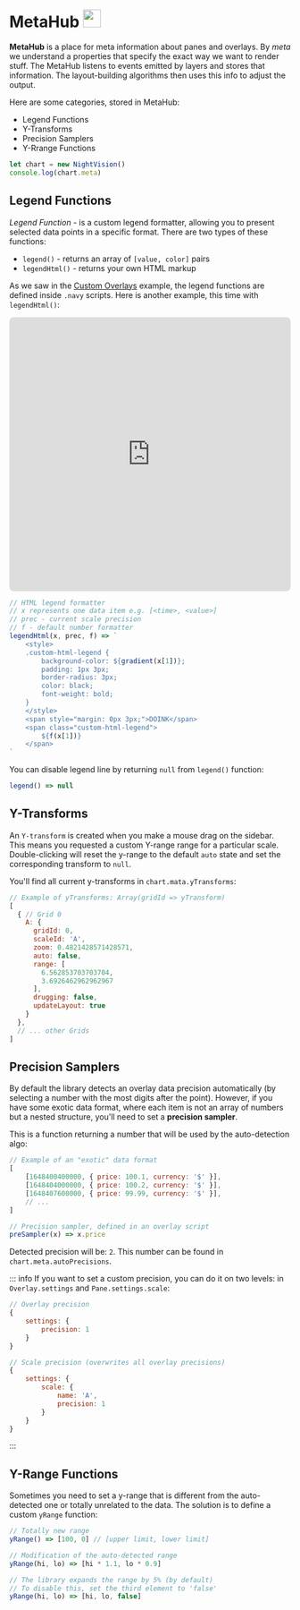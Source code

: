 
# MetaHub <img src="/el.png" style="display: inline-block; margin: 0; width: 32px;" />

**MetaHub** is a place for meta information about panes and overlays. By *meta* we understand a properties that specify the exact way we want to render stuff. The MetaHub listens to events emitted by layers and stores that information. The layout-building algorithms then uses this info to adjust the output.

Here are some categories, stored in MetaHub:

- Legend Functions
- Y-Transforms
- Precision Samplers
- Y-Rrange Functions

```js
let chart = new NightVision()
console.log(chart.meta)  
```  

## Legend Functions

*Legend Function* - is a custom legend formatter, allowing you to present selected data points in a specific format. There are two types of these functions:

- `legend()` - returns an array of `[value, color]` pairs
- `legendHtml()` - returns your own HTML markup

As we saw in the [Custom Overlays](/guide/intro/10-basic-examples.html#_7-custom-overlays) example, the legend functions are defined inside  `.navy` scripts. Here is another example, this time with `legendHtml()`:

<iframe src="https://codesandbox.io/embed/metahub-html-legend-c45ows?fontsize=14&hidenavigation=1&module=%2Fmain.js&theme=dark"
     style="width:100%; height:490px; border:0; border-radius: 8px; overflow:hidden;"
     title="metahub-html-legend"
     allow="accelerometer; ambient-light-sensor; camera; encrypted-media; geolocation; gyroscope; hid; microphone; midi; payment; usb; vr; xr-spatial-tracking"
     sandbox="allow-forms allow-modals allow-popups allow-presentation allow-same-origin allow-scripts"
   ></iframe>

```js
// HTML legend formatter
// x represents one data item e.g. [<time>, <value>]
// prec - current scale precision
// f - default number formatter
legendHtml(x, prec, f) => `
    <style>
    .custom-html-legend {
        background-color: ${gradient(x[1])};
        padding: 1px 3px;
        border-radius: 3px;
        color: black;
        font-weight: bold;
    }
    </style>
    <span style="margin: 0px 3px;">DOINK</span>
    <span class="custom-html-legend">
        ${f(x[1])}
    </span>
`
```

You can disable legend line by returning `null` from `legend()` function:

```js
legend() => null
```


## Y-Transforms

An `Y-transform` is created when you make a mouse drag on the sidebar. This means you requested a custom Y-range range for a particular scale. Double-clicking will reset the y-range to the default `auto` state and set the corresponding transform to `null`.

You'll find all current y-transforms in `chart.mata.yTransforms`:

```js
// Example of yTransforms: Array(gridId => yTransform)
[
  { // Grid 0
    A: {
      gridId: 0,
      scaleId: 'A',
      zoom: 0.4821428571428571,
      auto: false,
      range: [
        6.562853703703704,
        3.6926462962962967
      ],
      drugging: false,
      updateLayout: true
    }
  },
  // ... other Grids
]
```

## Precision Samplers

By default the library detects an overlay data precision automatically (by selecting a number with the most digits after the point). However, if you have some exotic data format, where each item is not an array of numbers but a nested structure, you'll need to set a **precision sampler**.

This is a function returning a number that will be used by the auto-detection algo:

```js
// Example of an "exotic" data format
[
    [1648400400000, { price: 100.1, currency: '$' }],
    [1648404000000, { price: 100.2, currency: '$' }],
    [1648407600000, { price: 99.99, currency: '$' }],    
    // ...
]
```

```js
// Precision sampler, defined in an overlay script
preSampler(x) => x.price
```

Detected precision will be: `2`. This number can be found in `chart.meta.autoPrecisions`.

::: info
If you want to set a custom precision, you can do it on two levels: in `Overlay.settings` and `Pane.settings.scale`:
```js
// Overlay precision
{
    settings: {
        precision: 1
    }
}

// Scale precision (overwrites all overlay precisions)
{
    settings: {
        scale: {
            name: 'A',
            precision: 1
        }
    }
}
```
:::


## Y-Range Functions

Sometimes you need to set a y-range that is different from the auto-detected one or totally unrelated to the data. The solution is to define a custom `yRange` function:

```js
// Totally new range
yRange() => [100, 0] // [upper limit, lower limit]

// Modification of the auto-detected range
yRange(hi, lo) => [hi * 1.1, lo * 0.9]

// The library expands the range by 5% (by default)
// To disable this, set the third element to 'false'
yRange(hi, lo) => [hi, lo, false]
```

